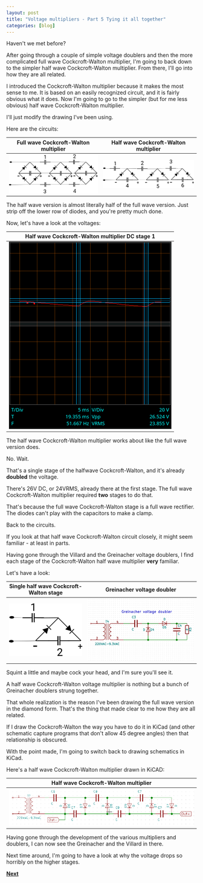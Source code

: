 ```yaml
---
layout: post
title: "Voltage multipliers - Part 5 Tying it all together"
categories: [blog]
---  
```


Haven't we met before?

After going through a couple of simple voltage doublers and then the more complicated full wave Cockcroft-Walton multiplier, I'm going to back down to the simpler half wave Cockcroft-Walton multiplier.  From there, I'll go into how they are all related.

I introduced the Cockcroft-Walton multiplier because it makes the most sense to me.  It is based on an easily recognized circuit, and it is fairly obvious what it does.  Now I'm going to go to the simpler (but for me less obvious) half wave Cockcroft-Walton multiplier.

I'll just modify the drawing I've been using.

Here are the circuits:

|Full wave Cockcroft-Walton multiplier|Half wave Cockcroft-Walton multiplier|
|-------------------------------------|-------------------------------------|
|![Full wave Cockcroft-Walton multiplier](/assets/voltage_multiplier/cockcroftwalton3.png)|![Half wave Cockcroft-Walton multiplier](/assets/voltage_multiplier/cockcroftwalton_halfwave.png)|

The half wave version is almost literally half of the full wave version.  Just strip off the lower row of diodes, and you're pretty much done.

Now, let's have a look at the voltages:

|Half wave Cockcroft-Walton multiplier DC stage 1|
|-----------------------------------------|
|![Half wave Cockcroft-Walton multiplier](/assets/voltage_multiplier/cockcroftwalton_halfwave1_DC.png)|


The half wave Cockcroft-Walton multiplier works about like the full wave version does.  

No.  Wait.

That's a single stage of the halfwave Cockcroft-Walton, and it's already **doubled** the voltage.

There's 26V DC, or 24VRMS, already there at the first stage.  The full wave Cockcroft-Walton multiplier required **two** stages to do that.

That's because the full wave Cockcroft-Walton stage is a full wave rectifier.  The diodes can't play with the capacitors to make a clamp.

Back to the circuits.

If you look at that half wave Cockcroft-Walton circuit closely, it might seem familiar - at least in parts.

Having gone through the Villard and the Greinacher voltage doublers, I find each stage of the Cockcroft-Walton half wave multiplier **very** familiar.

Let's have a look:

|Single half wave Cockcroft-Walton stage|Greinacher voltage doubler|
|-------------------------------------|-------------------------------------|
|![Single half wave Cockcroft-Walton stage](/assets/voltage_multiplier/cockcroftwalton_halfwave_stage.png)|![Greinacher voltage doubler](/assets/voltage_multiplier/greinacherdoubler.png)|

Squint a little and maybe cock your head, and I'm sure you'll see it.

A half wave Cockcroft-Walton voltage multiplier is nothing but a bunch of Greinacher doublers strung together.

That whole realization is the reason I've been drawing the full wave version in the diamond form.  That's the thing that made clear to me how they are all related.

If I draw the Cockcroft-Walton the way you have to do it in KiCad (and other schematic capture programs that don't allow 45 degree angles) then that relationship is obscured.

With the point made, I'm going to switch back to drawing schematics in KiCad.

Here's a half wave Cockcroft-Walton multiplier drawn in KiCAD:

|Half wave Cockcroft-Walton multiplier|
|-------------------------------------|
|![Full wave Cockcroft-Walton multiplier](/assets/voltage_multiplier/cockcroftwalton3_kicad.png)|

Having gone through the development of the various multipliers and doublers, I can now see the Greinacher and the Villard in there.  

Next time around, I'm going to have a look at why the voltage drops so horribly on the higher stages.

[**Next**](diode-capacitors-volts-pt6)

